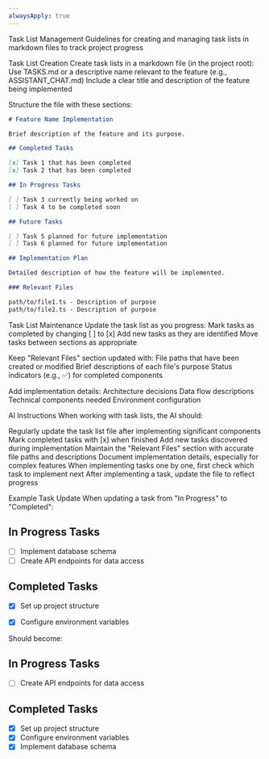 ```yaml
---
alwaysApply: true
---
```

Task List Management
Guidelines for creating and managing task lists in markdown files to track project progress

Task List Creation
Create task lists in a markdown file (in the project root):
Use TASKS.md or a descriptive name relevant to the feature (e.g., ASSISTANT_CHAT.md)
Include a clear title and description of the feature being implemented

Structure the file with these sections:
```markdown
# Feature Name Implementation

Brief description of the feature and its purpose.

## Completed Tasks

[x] Task 1 that has been completed
[x] Task 2 that has been completed

## In Progress Tasks

[ ] Task 3 currently being worked on
[ ] Task 4 to be completed soon

## Future Tasks

[ ] Task 5 planned for future implementation
[ ] Task 6 planned for future implementation

## Implementation Plan

Detailed description of how the feature will be implemented.

### Relevant Files

path/to/file1.ts - Description of purpose
path/to/file2.ts - Description of purpose
```


Task List Maintenance
Update the task list as you progress:
Mark tasks as completed by changing [ ] to [x]
Add new tasks as they are identified
Move tasks between sections as appropriate

Keep "Relevant Files" section updated with:
File paths that have been created or modified
Brief descriptions of each file's purpose
Status indicators (e.g., ✅) for completed components

Add implementation details:
Architecture decisions
Data flow descriptions
Technical components needed
Environment configuration

AI Instructions
When working with task lists, the AI should:

Regularly update the task list file after implementing significant components
Mark completed tasks with [x] when finished
Add new tasks discovered during implementation
Maintain the "Relevant Files" section with accurate file paths and descriptions
Document implementation details, especially for complex features
When implementing tasks one by one, first check which task to implement next
After implementing a task, update the file to reflect progress

Example Task Update
When updating a task from "In Progress" to "Completed":

## In Progress Tasks

- [ ] Implement database schema
- [ ] Create API endpoints for data access

## Completed Tasks

- [x] Set up project structure
- [x] Configure environment variables


Should become:

## In Progress Tasks

- [ ] Create API endpoints for data access

## Completed Tasks

- [x] Set up project structure
- [x] Configure environment variables
- [x] Implement database schema